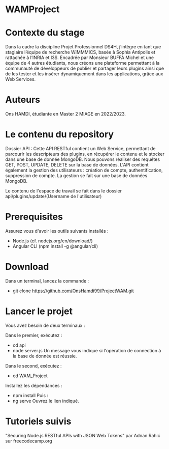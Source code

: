 # WAMProject
# Contexte du stage 
Dans la cadre la discipline Projet Professionnel DS4H, j’intègre en tant que stagiaire l’équipe de recherche WIMMMICS, basée à Sophia Antipolis et rattachée à l’INRIA et I3S. Encadrée par Monsieur BUFFA Michel et une équipe de 4 autres étudiants, nous créons une plateforme permettant à la communauté de développeurs de publier et partager leurs plugins ainsi que de les tester et les insérer dynamiquement dans les applications, grâce aux Web Services.

# Auteurs
Ons HAMDI, étudiante en Master 2 MIAGE en 2022/2023. 

# Le contenu du repository 
Dossier API : 
Cette API RESTful contient un Web Service, permettant de parcourir les descripteurs des plugins, en récupérer le contenu et le stocker dans une base de donnée MongoDB. 
Nous pouvons réaliser des requêtes GET, POST, UPDATE, DELETE sur la base de données.
L'API contient également la gestion des utilisateurs : création de compte, authentification, suppression de compte. La gestion se fait sur une base de données MongoDB. 

Le contenu de l'espace de travail se fait dans le dossier api/plugins/update/(Username de l'utilisateur)

# Prerequisites
Assurez vous d'avoir les outils suivants installés :

- Node.js (cf. nodejs.org/en/download/)
- Angular CLI (npm install -g @angular/cli)

# Download 

Dans un terminal, lancez la commande : 
 - git clone https://github.com/OnsHamdi99/ProjectWAM.git 

# Lancer le projet 
Vous avez besoin de deux terminaux :

Dans le premier, exécutez : 
- cd api 
- node server.js 
Un message vous indique si l'opération de connection à la base de donnée est réussie.

Dans le second, exécutez : 
- cd WAM_Project 

Installez les dépendances :

- npm install
Puis : 
- ng serve 
Ouvrez le lien indiqué. 

# Tutoriels suivis
"Securing Node.js RESTful APIs with JSON Web Tokens" par Adnan Rahić sur freecodecamp.org